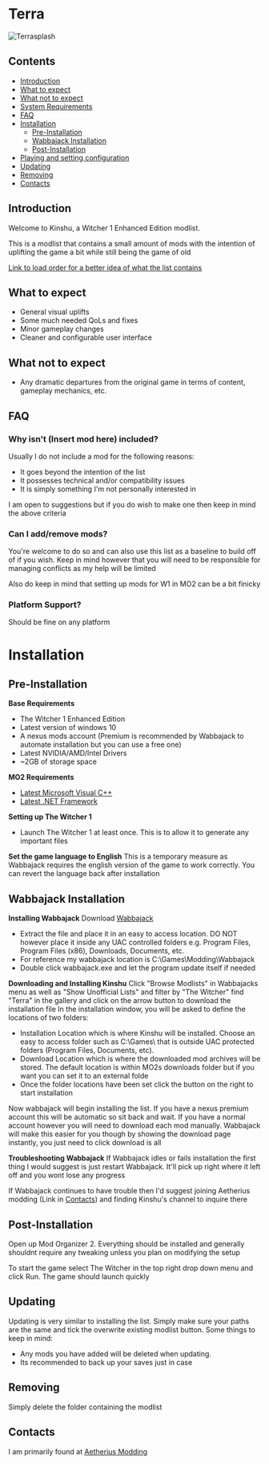 # Terra
![Terrasplash](https://github.com/Ferroxius/Terra/assets/88400328/075427b8-fd00-4641-8871-6f7abef15764)

## Contents
- [Introduction](#introduction)
- [What to expect](#what-to-expect)
- [What not to expect](#what-not-to-expect)
- [System Requirements](#system-requirements)
- [FAQ](#faq)
- [Installation](#installation)
    - [Pre-Installation](#pre-installation)
    - [Wabbajack Installation](#wabbajack-installation)
    - [Post-Installation](#post-installation)
- [Playing and setting configuration](#playing-and-mcm-configuration)
- [Updating](#updating)
- [Removing](#removing)
- [Contacts](#contacts)


## Introduction
Welcome to Kinshu, a Witcher 1 Enhanced Edition modlist. 

This is a modlist that contains a small amount of mods with the intention of uplifting the game a bit while still being the game of old

[Link to load order for a better idea of what the list contains](https://loadorderlibrary.com/lists/terra)
## What to expect
- General visual uplifts
- Some much needed QoLs and fixes
- Minor gameplay changes
- Cleaner and configurable user interface


## What not to expect
- Any dramatic departures from the original game in terms of content, gameplay mechanics, etc.


## FAQ
### Why isn't (Insert mod here) included?
Usually I do not include a mod for the following reasons:
- It goes beyond the intention of the list
- It possesses technical and/or compatibility issues
- It is simply something I'm not personally interested in

I am open to suggestions but if you do wish to make one then keep in mind the above criteria

### Can I add/remove mods?
You're welcome to do so and can also use this list as a baseline to build off of if you wish. Keep in mind however that you will need to be responsible for managing conflicts as my help will be limited

Also do keep in mind that setting up mods for W1 in MO2 can be a bit finicky

### Platform Support?
Should be fine on any platform

# Installation
## Pre-Installation
**Base Requirements**
- The Witcher 1 Enhanced Edition
- Latest version of windows 10
- A nexus mods account (Premium is recommended by Wabbajack to automate installation but you can use a free one)
- Latest NVIDIA/AMD/Intel Drivers
- ~2GB of storage space

**MO2 Requirements**
- [Latest Microsoft Visual C++](https://learn.microsoft.com/en-us/cpp/windows/latest-supported-vc-redist?view=msvc-170)
- [Latest .NET Framework](https://dotnet.microsoft.com/en-us/download/dotnet-framework)

**Setting up The Witcher 1**
- Launch The Witcher 1 at least once. This is to allow it to generate any important files

**Set the game language to English**
This is a temporary measure as Wabbajack requires the english version of the game to work correctly. You can revert the language back after installation

## Wabbajack Installation
**Installing Wabbajack**
Download [Wabbajack](https://www.wabbajack.org/)
- Extract the file and place it in an easy to access location. DO NOT however place it inside any UAC controlled folders e.g. Program Files, Program Files (x86), Downloads, Documents, etc.
- For reference my wabbajack location is C:\Games\Modding\Wabbajack
- Double click wabbajack.exe and let the program update itself if needed

**Downloading and Installing Kinshu**
Click "Browse Modlists" in Wabbajacks menu as well as "Show Unofficial Lists" and filter by "The Witcher"
find "Terra" in the gallery and click on the arrow button to download the installation file
In the installation window, you will be asked to define the locations of two folders:
- Installation Location which is where Kinshu will be installed. Choose an easy to access folder such as C:\Games\ that is outside UAC protected folders (Program Files, Documents, etc).
- Download Location which is where the downloaded mod archives will be stored. The default location is within MO2s downloads folder but if you want you can set it to an external folde
- Once the folder locations have been set click the button on the right to start installation

Now wabbajack will begin installing the list. If you have a nexus premium account this will be automatic so sit back and wait. If you have a normal account however you will need to download each mod manually. Wabbajack will make this easier for you though by showing the download page instantly, you just need to click download is all

**Troubleshooting Wabbajack**
If Wabbajack idles or fails installation the first thing I would suggest is just restart Wabbajack. It'll pick up right where it left off and you wont lose any progress

If Wabbajack continues to have trouble then I'd suggest joining Aetherius modding (Link in [Contacts](#contacts)) and finding Kinshu's channel to inquire there

## Post-Installation
Open up Mod Organizer 2. Everything should be installed and generally shouldnt require any tweaking unless you plan on modifying the setup

To start the game select The Witcher in the top right drop down menu and click Run. The game should launch quickly

## Updating
Updating is very similar to installing the list. Simply make sure your paths are the same and tick the overwrite existing modlist button. 
Some things to keep in mind:
- Any mods you have added will be deleted when updating.
- Its recommended to back up your saves just in case

## Removing
Simply delete the folder containing the modlist

## Contacts
I am primarily found at [Aetherius Modding](https://discord.gg/aetherius-modding)
